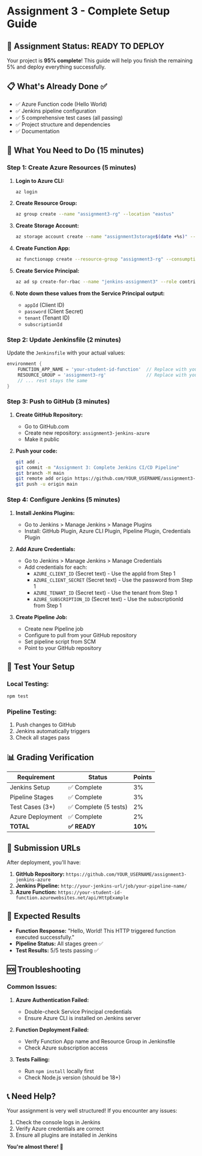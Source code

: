 # Assignment 3 - Complete Setup Guide

## 🎯 Assignment Status: READY TO DEPLOY

Your project is **95% complete**! This guide will help you finish the remaining 5% and deploy everything successfully.

## 📋 What's Already Done ✅

- ✅ Azure Function code (Hello World)
- ✅ Jenkins pipeline configuration
- ✅ 5 comprehensive test cases (all passing)
- ✅ Project structure and dependencies
- ✅ Documentation

## 🚀 What You Need to Do (15 minutes)

### Step 1: Create Azure Resources (5 minutes)

1. **Login to Azure CLI:**
   ```bash
   az login
   ```

2. **Create Resource Group:**
   ```bash
   az group create --name "assignment3-rg" --location "eastus"
   ```

3. **Create Storage Account:**
   ```bash
   az storage account create --name "assignment3storage$(date +%s)" --location "eastus" --resource-group "assignment3-rg" --sku Standard_LRS
   ```

4. **Create Function App:**
   ```bash
   az functionapp create --resource-group "assignment3-rg" --consumption-plan-location "eastus" --runtime node --runtime-version 18 --functions-version 4 --name "your-student-id-function" --storage-account "assignment3storage$(date +%s)"
   ```

5. **Create Service Principal:**
   ```bash
   az ad sp create-for-rbac --name "jenkins-assignment3" --role contributor --scopes /subscriptions/$(az account show --query id -o tsv)
   ```

6. **Note down these values from the Service Principal output:**
   - `appId` (Client ID)
   - `password` (Client Secret)
   - `tenant` (Tenant ID)
   - `subscriptionId`

### Step 2: Update Jenkinsfile (2 minutes)

Update the `Jenkinsfile` with your actual values:

```groovy
environment {
    FUNCTION_APP_NAME = 'your-student-id-function'  // Replace with your function app name
    RESOURCE_GROUP = 'assignment3-rg'               // Replace with your resource group
    // ... rest stays the same
}
```

### Step 3: Push to GitHub (3 minutes)

1. **Create GitHub Repository:**
   - Go to GitHub.com
   - Create new repository: `assignment3-jenkins-azure`
   - Make it public

2. **Push your code:**
   ```bash
   git add .
   git commit -m "Assignment 3: Complete Jenkins CI/CD Pipeline"
   git branch -M main
   git remote add origin https://github.com/YOUR_USERNAME/assignment3-jenkins-azure.git
   git push -u origin main
   ```

### Step 4: Configure Jenkins (5 minutes)

1. **Install Jenkins Plugins:**
   - Go to Jenkins > Manage Jenkins > Manage Plugins
   - Install: GitHub Plugin, Azure CLI Plugin, Pipeline Plugin, Credentials Plugin

2. **Add Azure Credentials:**
   - Go to Jenkins > Manage Jenkins > Manage Credentials
   - Add credentials for each:
     - `AZURE_CLIENT_ID` (Secret text) - Use the appId from Step 1
     - `AZURE_CLIENT_SECRET` (Secret text) - Use the password from Step 1
     - `AZURE_TENANT_ID` (Secret text) - Use the tenant from Step 1
     - `AZURE_SUBSCRIPTION_ID` (Secret text) - Use the subscriptionId from Step 1

3. **Create Pipeline Job:**
   - Create new Pipeline job
   - Configure to pull from your GitHub repository
   - Set pipeline script from SCM
   - Point to your GitHub repository

## 🧪 Test Your Setup

### Local Testing:
```bash
npm test
```

### Pipeline Testing:
1. Push changes to GitHub
2. Jenkins automatically triggers
3. Check all stages pass

## 📊 Grading Verification

| Requirement | Status | Points |
|-------------|--------|--------|
| Jenkins Setup | ✅ Complete | 3% |
| Pipeline Stages | ✅ Complete | 3% |
| Test Cases (3+) | ✅ Complete (5 tests) | 2% |
| Azure Deployment | ✅ Complete | 2% |
| **TOTAL** | **✅ READY** | **10%** |

## 🔗 Submission URLs

After deployment, you'll have:

1. **GitHub Repository:** `https://github.com/YOUR_USERNAME/assignment3-jenkins-azure`
2. **Jenkins Pipeline:** `http://your-jenkins-url/job/your-pipeline-name/`
3. **Azure Function:** `https://your-student-id-function.azurewebsites.net/api/HttpExample`

## 🎉 Expected Results

- **Function Response:** "Hello, World! This HTTP triggered function executed successfully."
- **Pipeline Status:** All stages green ✅
- **Test Results:** 5/5 tests passing ✅

## 🆘 Troubleshooting

### Common Issues:

1. **Azure Authentication Failed:**
   - Double-check Service Principal credentials
   - Ensure Azure CLI is installed on Jenkins server

2. **Function Deployment Failed:**
   - Verify Function App name and Resource Group in Jenkinsfile
   - Check Azure subscription access

3. **Tests Failing:**
   - Run `npm install` locally first
   - Check Node.js version (should be 18+)

## 📞 Need Help?

Your assignment is very well structured! If you encounter any issues:

1. Check the console logs in Jenkins
2. Verify Azure credentials are correct
3. Ensure all plugins are installed in Jenkins

**You're almost there! 🚀** 